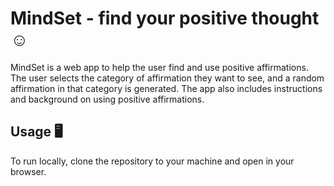 # MindSet - find your positive thought :relaxed:

MindSet is a web app to help the user find and use positive affirmations. The user selects the category of affirmation they want to see, and a random affirmation in that category is generated. The app also includes instructions and background on using positive affirmations.

## Usage :desktop_computer:	

To run locally, clone the repository to your machine and open in your browser.